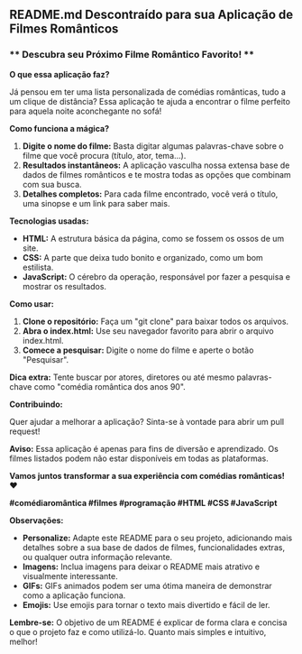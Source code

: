## **README.md Descontraído para sua Aplicação de Filmes Românticos**

### ** Descubra seu Próximo Filme Romântico Favorito! **

**O que essa aplicação faz?**

Já pensou em ter uma lista personalizada de comédias românticas, tudo a um clique de distância? Essa aplicação te ajuda a encontrar o filme perfeito para aquela noite aconchegante no sofá! 

**Como funciona a mágica?**

1. **Digite o nome do filme:** Basta digitar algumas palavras-chave sobre o filme que você procura (título, ator, tema...).
2. **Resultados instantâneos:** A aplicação vasculha nossa extensa base de dados de filmes românticos e te mostra todas as opções que combinam com sua busca.
3. **Detalhes completos:** Para cada filme encontrado, você verá o título, uma sinopse e um link para saber mais.

**Tecnologias usadas:**

* **HTML:** A estrutura básica da página, como se fossem os ossos de um site.
* **CSS:** A parte que deixa tudo bonito e organizado, como um bom estilista.
* **JavaScript:** O cérebro da operação, responsável por fazer a pesquisa e mostrar os resultados.

**Como usar:**

1. **Clone o repositório:** Faça um "git clone" para baixar todos os arquivos.
2. **Abra o index.html:** Use seu navegador favorito para abrir o arquivo index.html.
3. **Comece a pesquisar:** Digite o nome do filme e aperte o botão "Pesquisar".

**Dica extra:** Tente buscar por atores, diretores ou até mesmo palavras-chave como "comédia romântica dos anos 90". 

**Contribuindo:**

Quer ajudar a melhorar a aplicação? Sinta-se à vontade para abrir um pull request! 

**Aviso:** Essa aplicação é apenas para fins de diversão e aprendizado. Os filmes listados podem não estar disponíveis em todas as plataformas.

**Vamos juntos transformar a sua experiência com comédias românticas! ❤️**

**#comédiaromântica #filmes #programação #HTML #CSS #JavaScript**

**Observações:**

* **Personalize:** Adapte este README para o seu projeto, adicionando mais detalhes sobre a sua base de dados de filmes, funcionalidades extras, ou qualquer outra informação relevante.
* **Imagens:** Inclua imagens para deixar o README mais atrativo e visualmente interessante.
* **GIFs:** GIFs animados podem ser uma ótima maneira de demonstrar como a aplicação funciona.
* **Emojis:** Use emojis para tornar o texto mais divertido e fácil de ler.

**Lembre-se:** O objetivo de um README é explicar de forma clara e concisa o que o projeto faz e como utilizá-lo. Quanto mais simples e intuitivo, melhor!
